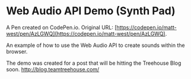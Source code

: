 # Web Audio API Demo (Synth Pad)

A Pen created on CodePen.io. Original URL: [https://codepen.io/matt-west/pen/AzLGWQ](https://codepen.io/matt-west/pen/AzLGWQ).

An example of how to use the Web Audio API to create sounds within the browser.

The demo was created for a post that will be hitting the Treehouse Blog soon.
http://blog.teamtreehouse.com/